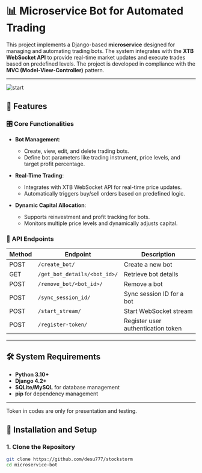 # 📊 Microservice Bot for Automated Trading

This project implements a Django-based **microservice** designed for managing and automating trading bots. The system integrates with the **XTB WebSocket API** to provide real-time market updates and execute trades based on predefined levels. The project is developed in compliance with the **MVC (Model-View-Controller)** pattern.

---
![start](https://github.com/user-attachments/assets/5f0e52f0-6ba3-4dfb-92a4-b16c3b54ca37)




## 🚀 Features

### 🎛️ **Core Functionalities**
- **Bot Management**:
  - Create, view, edit, and delete trading bots.
  - Define bot parameters like trading instrument, price levels, and target profit percentage.

- **Real-Time Trading**:
  - Integrates with XTB WebSocket API for real-time price updates.
  - Automatically triggers buy/sell orders based on predefined logic.
- **Dynamic Capital Allocation**:
  - Supports reinvestment and profit tracking for bots.
  - Monitors multiple price levels and dynamically adjusts capital.

### 🔧 **API Endpoints**
| Method | Endpoint                        | Description                      |
|--------|---------------------------------|----------------------------------|
| POST   | `/create_bot/`                  | Create a new bot                |
| GET    | `/get_bot_details/<bot_id>/`    | Retrieve bot details            |
| POST   | `/remove_bot/<bot_id>/`         | Remove a bot                    |
| POST   | `/sync_session_id/`             | Sync session ID for a bot       |
| POST   | `/start_stream/`                | Start WebSocket stream          |
| POST   | `/register-token/`              | Register user authentication token |

---

## 🛠️ **System Requirements**
- **Python 3.10+**
- **Django 4.2+**
- **SQLite/MySQL** for database management
- **pip** for dependency management

---

Token in codes are only for presentation and testing.

## 📝 **Installation and Setup**

### 1. Clone the Repository
```bash
git clone https://github.com/desu777/stockstorm
cd microservice-bot
